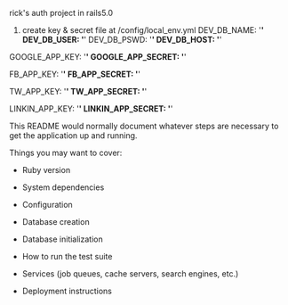 rick's auth project  in rails5.0

1. create key & secret file at /config/local_env.yml
DEV_DB_NAME: '****'
DEV_DB_USER: '****'
DEV_DB_PSWD: '****'
DEV_DB_HOST: '****'

GOOGLE_APP_KEY: '****'
GOOGLE_APP_SECRET: '****'

FB_APP_KEY: '****'
FB_APP_SECRET: '****'

TW_APP_KEY: '****'
TW_APP_SECRET: '****'

LINKIN_APP_KEY: '****'
LINKIN_APP_SECRET: '****'


This README would normally document whatever steps are necessary to get the
application up and running.

Things you may want to cover:

* Ruby version

* System dependencies

* Configuration

* Database creation

* Database initialization

* How to run the test suite

* Services (job queues, cache servers, search engines, etc.)

* Deployment instructions
